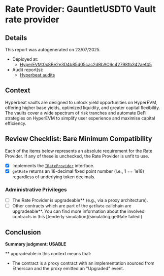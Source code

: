 
# Rate Provider: GauntletUSDT0 Vault rate provider

## Details
This report was autogenerated on 23/07/2025.

- Deployed at:
    - [HyperEVM:0x8Be2e3D4b85d05cac2dBbAC6c42798fb342aef45](https://hyperevmscan.com/address/0x8Be2e3D4b85d05cac2dBbAC6c42798fb342aef45)
- Audit report(s):
    - [Hyperbeat audits](https://docs.hyperbeat.org/resources/audits)

## Context
Hyperbeat vaults are designed to unlock yield opportunities on HyperEVM, offering higher base yields, optimized liquidity, and greater capital flexibility. The vaults cover a wide spectrum of risk tranches and automate DeFi strategies on HyperEVM to simplify user experience and maximise capital efficiency. 
## Review Checklist: Bare Minimum Compatibility
Each of the items below represents an absolute requirement for the Rate Provider. If any of these is unchecked, the Rate Provider is unfit to use.

- [x] Implements the [`IRateProvider`](https://github.com/balancer/balancer-v2-monorepo/blob/bc3b3fee6e13e01d2efe610ed8118fdb74dfc1f2/pkg/interfaces/contracts/pool-utils/IRateProvider.sol) interface.
- [x] `getRate` returns an 18-decimal fixed point number (i.e., 1 == 1e18) regardless of underlying token decimals.

### Administrative Privileges
- [ ] The Rate Provider is upgradeable** (e.g., via a proxy architecture).
- [ ] Other contracts which are part of the `getRate` callchain are upgradeable**. You can find more information
   about the involved contracts in this [tenderly simulation](simulating getRate failed.)

## Conclusion
**Summary judgment: USABLE**

** upgradeable in this context means that:
- The contract is a proxy contract with an implementation sourced from Etherscan and the proxy emitted an "Upgraded" event.
    
